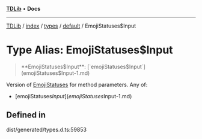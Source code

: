 [**TDLib**](../../../../../../README.md) • **Docs**

***

[TDLib](../../../../../../modules.md) / [index](../../../../../README.md) / [types](../../../README.md) / [default](../README.md) / EmojiStatuses$Input

# Type Alias: EmojiStatuses$Input

> **EmojiStatuses$Input**: [`emojiStatuses$Input`](emojiStatuses$Input-1.md)

Version of [EmojiStatuses](EmojiStatuses.md) for method parameters.
Any of:
- [emojiStatuses$Input](emojiStatuses$Input-1.md)

## Defined in

dist/generated/types.d.ts:59853
